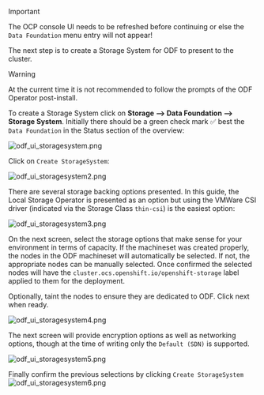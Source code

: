 > [!IMPORTANT]
> The OCP console UI needs to be refreshed before continuing or else the `Data Foundation` menu entry will not appear!

The next step is to create a Storage System for ODF to present to the cluster.

> [!WARNING]
> At the current time it is not recommended to follow the prompts of the ODF Operator post-install.

To create a Storage System click on **Storage --> Data Foundation --> Storage System**. Initially there should be a green check mark :white_check_mark: best the `Data Foundation` in the Status section of the overview:

![odf_ui_storagesystem.png](../../images/odf_ui_storagesystem.png)

Click on `Create StorageSystem`:

![odf_ui_storagesystem2.png](../../images/odf_ui_storagesystem2.png)

There are several storage backing options presented. In this guide, the Local Storage Operator is presented as an option but using the VMWare CSI driver (indicated via the Storage Class `thin-csi`) is the easiest option:

![odf_ui_storagesystem3.png](../../images/odf_ui_storagesystem3.png)

On the next screen, select the storage options that make sense for your environment in terms of capacity. If the machineset was created properly, the nodes in the ODF machineset will automatically be selected. If not, the appropriate nodes can be manually selected. Once confirmed the selected nodes will have the `cluster.ocs.openshift.io/openshift-storage` label applied to them for the deployment. 

Optionally, taint the nodes to ensure they are dedicated to ODF. Click next when ready.

![odf_ui_storagesystem4.png](../../images/odf_ui_storagesystem4.png)

The next screen will provide encryption options as well as networking options, though at the time of writing only the `Default (SDN)` is supported.

![odf_ui_storagesystem5.png](../../images/odf_ui_storagesystem5.png)

Finally confirm the previous selections by clicking `Create StorageSystem`
![odf_ui_storagesystem6.png](../../images/odf_ui_storagesystem6.png)